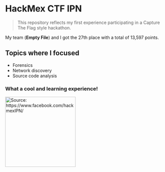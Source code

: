 # HackMex CTF IPN

> This repository reflects my first experience participating in a Capture The Flag style hackathon.

My team (**Empty File**) and I got the 27th place with a total of 13,597 points. 

## Topics where I focused
- Forensics
- Network discovery
- Source code analysis

### What a cool and learning experience!

<img src="https://res.cloudinary.com/dycgim2yx/image/upload/v1602295888/GitHub/HackMex/logo_blue_zn8m2l.png" title="Source: https://www.facebook.com/hackmexIPN/" width='225' height='225'>
